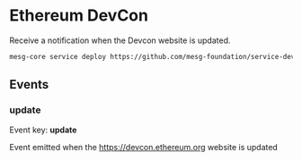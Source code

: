 # Ethereum DevCon

Receive a notification when the Devcon website is updated.

```bash
mesg-core service deploy https://github.com/mesg-foundation/service-devcon-update.git
```

## Events

### update

Event key: **update**

Event emitted when the https://devcon.ethereum.org website is updated
